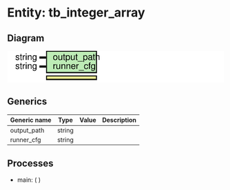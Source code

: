 # Entity: tb_integer_array

## Diagram

![Diagram](tb_integer_array.svg "Diagram")
## Generics

| Generic name | Type   | Value | Description |
| ------------ | ------ | ----- | ----------- |
| output_path  | string |       |             |
| runner_cfg   | string |       |             |
## Processes
- main: (  )
